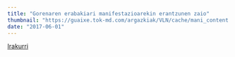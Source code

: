 ```yaml
---
title: "Gorenaren erabakiari manifestazioarekin erantzunen zaio"
thumbnail: "https://guaixe.tok-md.com/argazkiak/VLN/cache/mani_content.jpg"
date: "2017-06-01"
---
```

[Irakurri](https://guaixe.eus/altsasu/1496333051485-gorenaren-erabakiari-manifestazioarekin-erantzunen-zaio)
